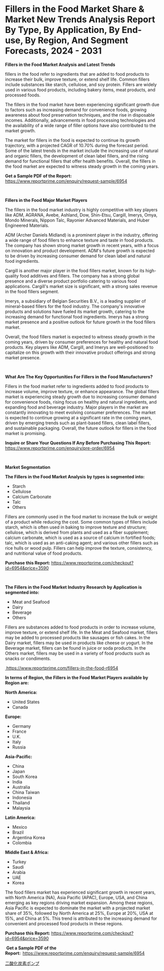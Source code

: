 <p><h1>Fillers in the Food Market Share & Market New Trends Analysis Report By Type, By Application, By End-use, By Region, And Segment Forecasts, 2024 - 2031</h1></p><p><strong>Fillers in the Food Market Analysis and Latest Trends</strong></p>
<p><p>fillers in the food refer to ingredients that are added to food products to increase their bulk, improve texture, or extend shelf life. Common fillers include substances like starch, cellulose, and soy protein. Fillers are widely used in various food products, including bakery items, meat products, and processed foods.</p><p>The fillers in the food market have been experiencing significant growth due to factors such as increasing demand for convenience foods, growing awareness about food preservation techniques, and the rise in disposable incomes. Additionally, advancements in food processing technologies and the availability of a wide range of filler options have also contributed to the market growth.</p><p>The market for fillers in the food is expected to continue its growth trajectory, with a projected CAGR of 10.70% during the forecast period. Some of the latest trends in the market include the increasing use of natural and organic fillers, the development of clean label fillers, and the rising demand for functional fillers that offer health benefits. Overall, the fillers in the food market are expected to witness steady growth in the coming years.</p></p>
<p><strong>Get a Sample PDF of the Report:&nbsp;</strong> <a href="https://www.reportprime.com/enquiry/request-sample/6954">https://www.reportprime.com/enquiry/request-sample/6954</a></p>
<p>&nbsp;</p>
<p><strong>Fillers in the Food Major Market Players</strong></p>
<p><p>The fillers in the food market industry is highly competitive with key players like ADM, AGRANA, Avebe, Ashland, Dow, Shin-Etsu, Cargill, Imerys, Omya, Mondo Minerals, Nippon Talc, Rayonier Advanced Materials, and Huber Engineered Materials. </p><p>ADM (Archer Daniels Midland) is a prominent player in the industry, offering a wide range of food fillers to enhance texture and taste in food products. The company has shown strong market growth in recent years, with a focus on innovation and product development. ADM's future growth is expected to be driven by increasing consumer demand for clean label and natural food ingredients.</p><p>Cargill is another major player in the food fillers market, known for its high-quality food additives and fillers. The company has a strong global presence and a diverse product portfolio catering to various food applications. Cargill's market size is significant, with a strong sales revenue in the food fillers segment.</p><p>Imerys, a subsidiary of Belgian Securities B.V., is a leading supplier of mineral-based fillers for the food industry. The company's innovative products and solutions have fueled its market growth, catering to the increasing demand for functional food ingredients. Imerys has a strong market presence and a positive outlook for future growth in the food fillers market.</p><p>Overall, the food fillers market is expected to witness steady growth in the coming years, driven by consumer preferences for healthy and natural food products. Key players like ADM, Cargill, and Imerys are well-positioned to capitalize on this growth with their innovative product offerings and strong market presence.</p></p>
<p>&nbsp;</p>
<p><strong>What Are The Key Opportunities For Fillers in the Food Manufacturers?</strong></p>
<p><p>Fillers in the food market refer to ingredients added to food products to increase volume, improve texture, or enhance appearance. The global fillers market is experiencing steady growth due to increasing consumer demand for convenience foods, rising focus on healthy and natural ingredients, and expanding food and beverage industry. Major players in the market are constantly innovating to meet evolving consumer preferences. The market is expected to continue growing at a significant rate in the coming years, driven by emerging trends such as plant-based fillers, clean label fillers, and sustainable packaging. Overall, the future outlook for fillers in the food market is promising.</p></p>
<p><strong>Inquire or Share Your Questions If Any Before Purchasing This Report:</strong> <a href="https://www.reportprime.com/enquiry/pre-order/6954">https://www.reportprime.com/enquiry/pre-order/6954</a></p>
<p>&nbsp;</p>
<p><strong>Market Segmentation</strong></p>
<p><strong>The Fillers in the Food Market Analysis by types is segmented into:</strong></p>
<p><ul><li>Starch</li><li>Cellulose</li><li>Calcium Carbonate</li><li>Talc</li><li>Others</li></ul></p>
<p><p>Fillers are commonly used in the food market to increase the bulk or weight of a product while reducing the cost. Some common types of fillers include starch, which is often used in baking to improve texture and structure; cellulose, which is derived from plants and used as a fiber supplement; calcium carbonate, which is used as a source of calcium in fortified foods; talc, which is used as an anti-caking agent; and various other fillers such as rice hulls or wood pulp. Fillers can help improve the texture, consistency, and nutritional value of food products.</p></p>
<p><strong>Purchase this Report:&nbsp;</strong><a href="https://www.reportprime.com/checkout?id=6954&price=3590">https://www.reportprime.com/checkout?id=6954&price=3590</a></p>
<p>&nbsp;</p>
<p><strong>The Fillers in the Food Market Industry Research by Application is segmented into:</strong></p>
<p><ul><li>Meat and Seafood</li><li>Dairy</li><li>Beverage</li><li>Others</li></ul></p>
<p><p>Fillers are substances added to food products in order to increase volume, improve texture, or extend shelf life. In the Meat and Seafood market, fillers may be added to processed products like sausages or fish cakes. In the Dairy market, fillers may be used in products like cheese or yogurt. In the Beverage market, fillers can be found in juice or soda products. In the Others market, fillers may be used in a variety of food products such as snacks or condiments.</p></p>
<p><a href="https://www.reportprime.com/fillers-in-the-food-r6954">&nbsp;https://www.reportprime.com/fillers-in-the-food-r6954</a></p>
<p><strong>In terms of Region, the Fillers in the Food Market Players available by Region are:</strong></p>
<p>
    <p> <strong> North America: </strong>
        <ul>
            <li>United States</li>
            <li>Canada</li>
        </ul>
        </p> 
    <p> <strong> Europe: </strong>
        <ul>
            <li>Germany</li>
            <li>France</li>
            <li>U.K.</li>
            <li>Italy</li>
            <li>Russia</li>
        </ul>
        </p> 
    <p> <strong> Asia-Pacific: </strong>
        <ul>
            <li>China</li>
            <li>Japan</li>
            <li>South Korea</li>
            <li>India</li>
            <li>Australia</li>
            <li>China Taiwan</li>
            <li>Indonesia</li>
            <li>Thailand</li>
            <li>Malaysia</li>
        </ul>
        </p> 
    <p> <strong> Latin America: </strong>
        <ul>
            <li>Mexico</li>
            <li>Brazil</li>
            <li>Argentina Korea</li>
            <li>Colombia</li>
        </ul>
        </p> 
    <p> <strong> Middle East & Africa: </strong>
        <ul>
            <li>Turkey</li>
            <li>Saudi</li>
            <li>Arabia</li>
            <li>UAE</li>
            <li>Korea</li>
        </ul>
    </p>
    </p>
<p><p>The food fillers market has experienced significant growth in recent years, with North America (NA), Asia Pacific (APAC), Europe, USA, and China emerging as key regions driving market expansion. Among these regions, Asia Pacific is expected to dominate the market with a projected market share of 35%, followed by North America at 25%, Europe at 20%, USA at 15%, and China at 5%. This trend is attributed to the increasing demand for convenient and processed food products in these regions.</p></p>
<p><strong>Purchase this Report: </strong><a href="https://www.reportprime.com/checkout?id=6954&price=3590">https://www.reportprime.com/checkout?id=6954&price=3590</a></p>
<p>&nbsp;<strong>Get a Sample PDF of the Report:&nbsp;&nbsp;</strong><a href="https://www.reportprime.com/enquiry/request-sample/6954">https://www.reportprime.com/enquiry/request-sample/6954</a></p>
<p><strong></strong></p>
<p><p><a href="https://medium.com/@carlieshields/%E4%BA%8C%E9%85%B8%E5%8C%96%E7%82%AD%E7%B4%A0%E3%83%9D%E3%83%B3%E3%83%97%E5%B8%82%E5%A0%B4%E3%81%AE%E8%A6%8F%E6%A8%A1-cagr-%E3%83%88%E3%83%AC%E3%83%B3%E3%83%892024-2030-b2949850b139">二酸化炭素ポンプ</a></p></p>